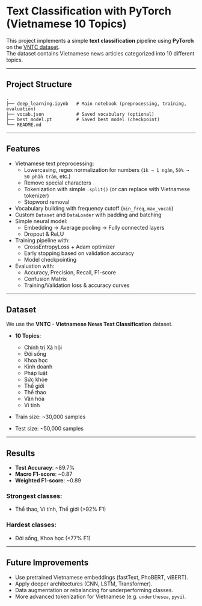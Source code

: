 # Text Classification with PyTorch (Vietnamese 10 Topics)

This project implements a simple **text classification** pipeline using **PyTorch** on the [VNTC dataset](https://github.com/duyvuleo/VNTC).  
The dataset contains Vietnamese news articles categorized into 10 different topics.

---

## Project Structure

```
.
├── deep_learning.ipynb   # Main notebook (preprocessing, training, evaluation)
├── vocab.json            # Saved vocabulary (optional)
├── best_model.pt         # Saved best model (checkpoint)
└── README.md
```

---

## Features
- Vietnamese text preprocessing:
  - Lowercasing, regex normalization for numbers (`1k → 1 ngàn`, `50% → 50 phần trăm`, etc.)
  - Remove special characters
  - Tokenization with simple `.split()` (or can replace with Vietnamese tokenizer)
  - Stopword removal
- Vocabulary building with frequency cutoff (`min_freq`, `max_vocab`)
- Custom `Dataset` and `DataLoader` with padding and batching
- Simple neural model:
  - Embedding → Average pooling → Fully connected layers
  - Dropout & ReLU
- Training pipeline with:
  - CrossEntropyLoss + Adam optimizer
  - Early stopping based on validation accuracy
  - Model checkpointing
- Evaluation with:
  - Accuracy, Precision, Recall, F1-score
  - Confusion Matrix
  - Training/Validation loss & accuracy curves

---

## Dataset
We use the **VNTC - Vietnamese News Text Classification** dataset.  
- **10 Topics**:
  - Chính trị Xã hội
  - Đời sống
  - Khoa học
  - Kinh doanh
  - Pháp luật
  - Sức khỏe
  - Thế giới
  - Thể thao
  - Văn hóa
  - Vi tính  

- Train size: ~30,000 samples  
- Test size: ~50,000 samples  

---

## Results

- **Test Accuracy**: ~89.7%  
- **Macro F1-score**: ~0.87  
- **Weighted F1-score**: ~0.89  

### Strongest classes:
- Thể thao, Vi tính, Thế giới (>92% F1)

### Hardest classes:
- Đời sống, Khoa học (<77% F1)

---

## Future Improvements
- Use pretrained Vietnamese embeddings (fastText, PhoBERT, viBERT).  
- Apply deeper architectures (CNN, LSTM, Transformer).  
- Data augmentation or rebalancing for underperforming classes.  
- More advanced tokenization for Vietnamese (e.g. `underthesea`, `pyvi`).  
 
